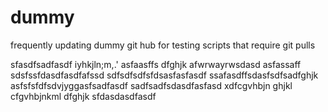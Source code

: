 # dummy
frequently updating dummy git hub for testing scripts that require git pulls

sfasdfsadfasdf
iyhkjln;m,.'
asfaasffs
dfghjk
afwrwayrwsdasd
asfassaff
sdsfssfdasdfasdfafssd
sdfsdfsdfsfdsasfasfasdf
ssafasdffsdasfsdfsadfghjk
asfsfsfdfsdvjyggasfsadfasdf
sadfsadfsdasdfasfasd
xdfcgvhbjn
ghjkl
cfgvhbjnkml
dfghjk
sfdasdasdfasdf
